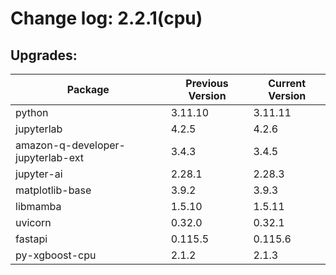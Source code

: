 # Change log: 2.2.1(cpu)

## Upgrades: 

Package | Previous Version | Current Version
---|---|---
python|3.11.10|3.11.11
jupyterlab|4.2.5|4.2.6
amazon-q-developer-jupyterlab-ext|3.4.3|3.4.5
jupyter-ai|2.28.1|2.28.3
matplotlib-base|3.9.2|3.9.3
libmamba|1.5.10|1.5.11
uvicorn|0.32.0|0.32.1
fastapi|0.115.5|0.115.6
py-xgboost-cpu|2.1.2|2.1.3
